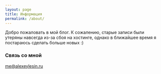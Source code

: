 ```yaml
---
layout: page
title: Информация
permalink: /about/
---
```


Добро пожаловать в мой блог. К сожалению, старые записи были утеряны навсегда из-за сбоя на хостинге, однако в ближайшее время я постараюсь сделать больше новых :)

### Cвязь со мной

[me@alexeylesin.ru](mailto:me@alexeylesin.ru)